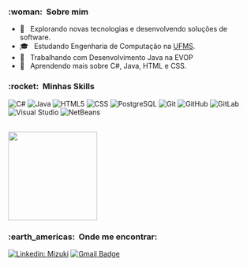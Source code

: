 <h3> :woman: &nbsp;Sobre mim </h3>

- 🤔 &nbsp; Explorando novas tecnologias e desenvolvendo soluções de software.
- 🎓 &nbsp; Estudando Engenharia de Computação na <a href="https://www.ufms.br">UFMS</a>.
- 💼 &nbsp; Trabalhando com Desenvolvimento Java na EVOP
- 🌱 &nbsp; Aprendendo mais sobre C#, Java, HTML e CSS.

<h3> :rocket: &nbsp;Minhas Skills </h3>

  ![C#](https://img.shields.io/badge/-CSharp-333333?style=flat&logo=CSharp&logoColor=00599C)
  ![Java](https://img.shields.io/badge/-Java-333333?style=flat&logo=Java&logoColor=007396)
  ![HTML5](https://img.shields.io/badge/-HTML5-333333?style=flat&logo=HTML5)
  ![CSS](https://img.shields.io/badge/-CSS-333333?style=flat&logo=CSS3&logoColor=1572B6)
  ![PostgreSQL](https://img.shields.io/badge/-PostgreSQL-333333?style=flat&logo=postgresql)
  ![Git](https://img.shields.io/badge/-Git-333333?style=flat&logo=git)
  ![GitHub](https://img.shields.io/badge/-GitHub-333333?style=flat&logo=github)
  ![GitLab](https://img.shields.io/badge/-GitLab-333333?style=flat&logo=gitlab)
  ![Visual Studio](https://img.shields.io/badge/-Visual%20Studio%20Code-333333?style=flat&logo=visual-studio-code&logoColor=007ACC)
  ![NetBeans](https://img.shields.io/badge/-Netbeans-333333?style=flat&logo=apache-netbeans-ide)
  
<!---**Utilidades**

  ![Insomnia](https://img.shields.io/badge/-Insomnia-333333?style=flat&logo=insomnia)
  ![Postman](https://img.shields.io/badge/-Postman-333333?style=flat&logo=postman) 

  ![Visual Studio](https://img.shields.io/badge/-Visual%20Studio%20Code-333333?style=flat&logo=visual-studio-code&logoColor=007ACC)
  ![NetBeans](https://img.shields.io/badge/-Eclipse-333333?style=flat&logo=eclipse-ide&logoColor=2C2255)
  ![Trello](https://img.shields.io/badge/-Trello-333333?style=flat&logo=trello&logoColor=007ACC)
  ![Figma](https://img.shields.io/badge/-Figma-333333?style=flat&logo=figma&logoColor=007ACC)
  ![Adobe XD](https://img.shields.io/badge/-Adobe%20XD-333333?style=flat&logo=adobe-xd&logoColor=007ACC) --->

<br/>

<a href="https://github.com/Mizukix3">
  <img height="180em" src="https://github-readme-stats.vercel.app/api?username=Mizukix3&theme=tokyonight&show_icons=true" />
</a>

<br/>

<h3> :earth_americas: &nbsp;Onde me encontrar: </h3> 

[![Linkedin: Mizuki](https://img.shields.io/badge/-Mizuki-blue?style=flat-square&logo=Linkedin&logoColor=white&link=linkedin.com/in/mizuki-katsukawa-aa5b28179/)](linkedin.com/in/mizuki-katsukawa-aa5b28179/)
[![Gmail Badge](https://img.shields.io/badge/-mizukikatsukawa@gmail.com-006bed?style=flat-square&logo=Gmail&logoColor=white&link=mailto:mizukikatsukawa@gmail.com)](mailto:mizukikatsukawa@gmail.com)


<!--- - 👋 Hi, I’m Mizuki
- 👀 I’m interested in learning programming languages.
- 🌱 I’m currently learning C#, Java, HTML, CSS.
- 📫 How to reach me --->

<!---
  ![JavaScript](https://img.shields.io/badge/-JavaScript-333333?style=flat&logo=javascript)
    ![Bitbucket](https://img.shields.io/badge/-Bitbucket-333333?style=flat&logo=bitbucket)
  ![Docker](https://img.shields.io/badge/-Docker-333333?style=flat&logo=docker)
  ![Travis](https://img.shields.io/badge/-Travis-333333?style=flat&logo=travis)
Mizukix3/Mizukix3 is a ✨ special ✨ repository because its `README.md` (this file) appears on your GitHub profile.
You can click the Preview link to take a look at your changes.
--->
